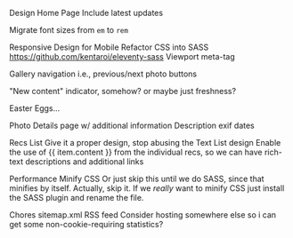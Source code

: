 Design
  Home Page
    Include latest updates
  
  Migrate font sizes from `em` to `rem`
  
  Responsive Design for Mobile
    Refactor CSS into SASS
      https://github.com/kentaroi/eleventy-sass
    Viewport meta-tag

  Gallery navigation
    i.e., previous/next photo buttons

  "New content" indicator, somehow?
    or maybe just freshness?

  Easter Eggs...

  Photo Details page w/ additional information
    Description
    exif dates

  Recs List
    Give it a proper design, stop abusing the Text List design
    Enable the use of {{ item.content }} from the individual recs, so we can have rich-text descriptions and additional links


Performance
  Minify CSS
    Or just skip this until we do SASS, since that minifies by itself.
    Actually, skip it. If we _really_ want to minify CSS just install the SASS plugin and rename the file.
  

Chores
  sitemap.xml
  RSS feed
  Consider hosting somewhere else so i can get some non-cookie-requiring statistics?
